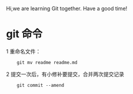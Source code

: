 Hi,we are learning Git together.
Have a good time!

# git 命令

1 重命名文件：

```
	git mv readme readme.md
```

2 提交一次后，有小修补要提交，合并两次提交记录

```
	git commit --amend
```
